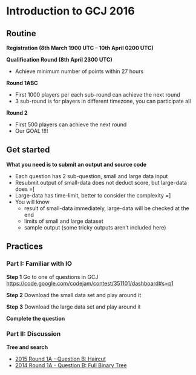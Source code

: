 # Introduction to GCJ 2016

## Routine

**Registration (8th March 1900 UTC – 10th April 0200 UTC)**

**Qualification Round (8th April 2300 UTC)**
+ Achieve minimum number of points within 27 hours

**Round 1ABC**
+ First 1000 players per each sub-round can achieve the next round
+ 3 sub-round is for players in different timezone, you can participate all

**Round 2**
+ First 500 players can achieve the next round
+ Our GOAL !!!!

## Get started

**What you need is to submit an output and source code**
+ Each question has 2 sub-question, small and large data input
+ Resubmit output of small-data does not deduct score, but large-data does =[
+ Large-data has time-limit, better to consider the complexity =]
+ You will know 
	- result of small-data immediately, large-data will be checked at the end
	- limits of small and large dataset
	- sample output (some tricky outputs aren’t included here)

## Practices

### Part I: Familiar with IO

**Step 1** Go to one of questions in GCJ<br/>
https://code.google.com/codejam/contest/351101/dashboard#s=p1

**Step 2** Download the small data set and play around it

**Step 3** Download the large data set and play around it

**Complete the question**

### Part II: Discussion
**Tree and search**

+ [2015 Round 1A - Question B: Haircut](https://code.google.com/codejam/contest/4224486/dashboard#s=p1)
+ [2014 Round 1A - Question B: Full Binary Tree](https://code.google.com/codejam/contest/2984486/dashboard#s=p1&a=1)
